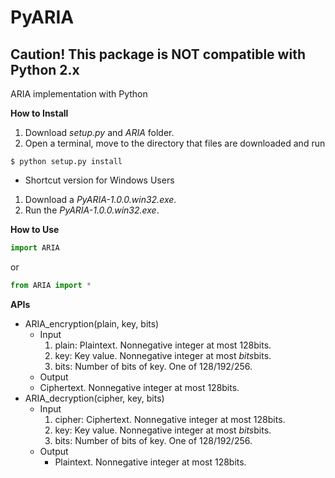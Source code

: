 # PyARIA
## Caution! This package is NOT compatible with Python 2.x
ARIA implementation with Python

**How to Install**
 1. Download *setup.py* and *ARIA* folder.
 2. Open a terminal, move to the directory that files are downloaded and run
```
$ python setup.py install
```
 - Shortcut version for Windows Users
  1. Download a *PyARIA-1.0.0.win32.exe*.
  2. Run the *PyARIA-1.0.0.win32.exe*.

**How to Use**
```Python
import ARIA
```
or
```Python
from ARIA import *
```

**APIs**

 - ARIA_encryption(plain, key, bits)
   - Input
     1. plain: Plaintext. Nonnegative integer at most 128bits.
     2. key: Key value. Nonnegative integer at most *bits*bits.
     3. bits: Number of bits of key. One of 128/192/256.
    - Output
     - Ciphertext. Nonnegative integer at most 128bits.
 - ARIA_decryption(cipher, key, bits)
   - Input
     1. cipher: Ciphertext. Nonnegative integer at most 128bits.
     2. key: Key value. Nonnegative integer at most *bits*bits.
     3. bits: Number of bits of key. One of 128/192/256.
   - Output
     - Plaintext. Nonnegative integer at most 128bits.
